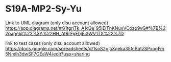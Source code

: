 # S19A-MP2-Sy-Yu

Link to UML diagram (only dlsu account allowed)
https://app.diagrams.net/#G1tgrjTk_A1q3e_95jEiThKNuvVCozo9vG#%7B%22pageId%22%3A%22HH_At9rFgEhjEI3WV1TX%22%7D

link to test cases (only dlsu account allowed) 
https://docs.google.com/spreadsheets/d/1soS2gjaXqeka35fcBqtzSPxogFm5Nmlh3dwSF7GEaW4/edit?usp=sharing
